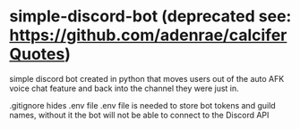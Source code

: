 # simple-discord-bot (deprecated see: https://github.com/adenrae/calciferQuotes)
 simple discord bot created in python that moves users out of the auto AFK voice chat feature and back into the channel they were just in.

 .gitignore hides .env file
    .env file is needed to store bot tokens and guild names, without it the bot will not be able to connect to the Discord API
